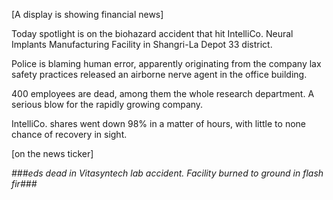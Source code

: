 [A display is showing financial news]

Today spotlight is on the biohazard accident that hit IntelliCo. Neural Implants Manufacturing Facility in Shangri-La Depot 33 district.

Police is blaming human error, apparently originating from the company lax safety practices released an airborne nerve agent in the office building. 

400 employees are dead, among them the whole research department. A serious blow for the rapidly growing company.

IntelliCo. shares went down 98% in a matter of hours, with little to none chance of recovery in sight.

[on the news ticker]

*###eds dead in Vitasyntech lab accident. Facility burned to ground in flash fir###*
